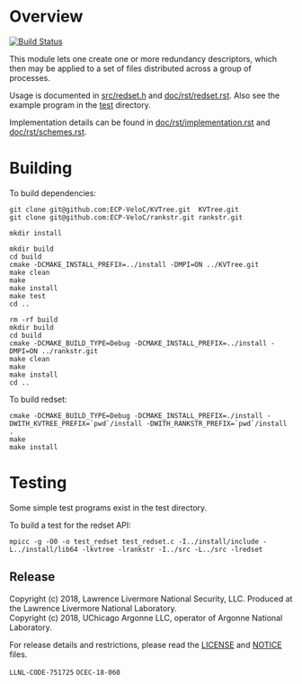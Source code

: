 # Overview

[![Build Status](https://api.travis-ci.org/ECP-VeloC/redset.png?branch=master)](https://travis-ci.org/ECP-VeloC/redset)

This module lets one create one or more redundancy descriptors,
which then may be applied to a set of files distributed across a group of processes.

Usage is documented in [src/redset.h](src/redset.h) and [doc/rst/redset.rst](doc/rst/redset.rst).
Also see the example program in the [test](test) directory.

Implementation details can be found in [doc/rst/implementation.rst](doc/rst/implementation.rst) and [doc/rst/schemes.rst](doc/rst/schemes.rst).

# Building

To build dependencies:

    git clone git@github.com:ECP-VeloC/KVTree.git  KVTree.git
    git clone git@github.com:ECP-VeloC/rankstr.git rankstr.git

    mkdir install

    mkdir build
    cd build
    cmake -DCMAKE_INSTALL_PREFIX=../install -DMPI=ON ../KVTree.git
    make clean
    make
    make install
    make test
    cd ..

    rm -rf build
    mkdir build
    cd build
    cmake -DCMAKE_BUILD_TYPE=Debug -DCMAKE_INSTALL_PREFIX=../install -DMPI=ON ../rankstr.git
    make clean
    make
    make install
    cd ..

To build redset:

    cmake -DCMAKE_BUILD_TYPE=Debug -DCMAKE_INSTALL_PREFIX=./install -DWITH_KVTREE_PREFIX=`pwd`/install -DWITH_RANKSTR_PREFIX=`pwd`/install .
    make
    make install

# Testing
Some simple test programs exist in the test directory.

To build a test for the redset API:

    mpicc -g -O0 -o test_redset test_redset.c -I../install/include -L../install/lib64 -lkvtree -lrankstr -I../src -L../src -lredset

## Release

Copyright (c) 2018, Lawrence Livermore National Security, LLC.
Produced at the Lawrence Livermore National Laboratory.
<br>
Copyright (c) 2018, UChicago Argonne LLC, operator of Argonne National Laboratory.


For release details and restrictions, please read the [LICENSE]() and [NOTICE]() files.

`LLNL-CODE-751725` `OCEC-18-060`
